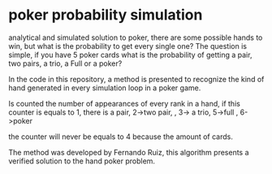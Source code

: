 # poker probability simulation
analytical and simulated solution to poker,  there are some possible hands to win, but what is the probability to get every single one? The question is simple, if you have 5 poker cards what is the probability of getting a pair, two pairs, a trio, a Full or a poker?


In the code in this repository, a method is presented to recognize the kind of hand generated in every simulation loop in a poker game.

Is counted the number of appearances of every rank in a hand, if this counter is equals to 1, there is a pair, 2->two pair, , 3-> a trio, 5->full , 6->poker

the counter will never be equals to 4 because the amount of cards.


The method was developed by Fernando Ruiz, this algorithm presents a verified solution to the hand poker problem. 
